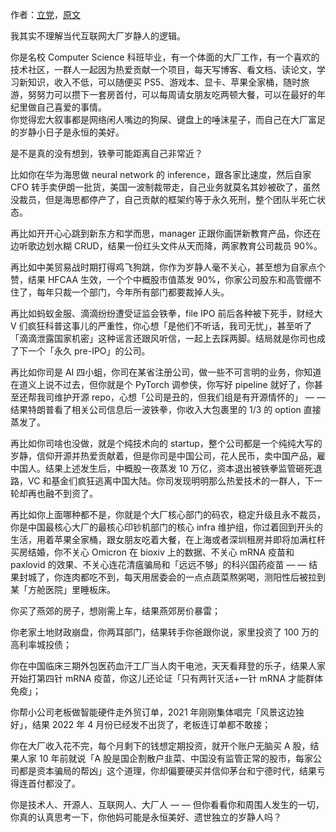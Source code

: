 作者：[立党](https://twitter.com/lidangzzz)，[原文](https://lidang.medium.com/%E5%BD%93%E4%BB%A3%E4%BA%92%E8%81%94%E7%BD%91%E5%A4%A7%E5%8E%82%E7%9A%84-%E5%B2%81%E9%9D%99%E4%BA%BA-53e29e326562)

我其实不理解当代互联网大厂岁静人的逻辑。

你是名校 Computer Science 科班毕业，有一个体面的大厂工作，有一个喜欢的技术社区，一群人一起因为热爱贡献一个项目，每天写博客、看文档、读论文，学习新知识，收入不低，可以随便买 PS5、游戏本、显卡、苹果全家桶，随时旅游，努努力可以攒下一套房首付，可以每周请女朋友吃两顿大餐，可以在最好的年纪里做自己喜爱的事情。  
你觉得宏大叙事都是网络闲人嘴边的狗屎、键盘上的唾沫星子，而自己在大厂富足的岁静小日子是永恒的美好。

是不是真的没有想到，铁拳可能距离自己非常近？

比如你在华为海思做 neural network 的 inference，跟各家比速度，然后自家 CFO 转手卖伊朗一批货，美国一波制裁带走，自己业务就莫名其妙被砍了，虽然没裁员，但是海思都停产了，自己贡献的框架约等于永久死刑，整个团队半死亡状态。

再比如开开心心跳到新东方和学而思，manager 正跟你画饼新教育产品，你还在边听歌边划水糊 CRUD，结果一份红头文件从天而降，两家教育公司裁员 90%。

再比如中美贸易战时期打得鸡飞狗跳，你作为岁静人毫不关心，甚至想为自家点个赞，结果 HFCAA 生效，一个个中概股市值蒸发 90%，你家公司股东和高管绷不住了，每年只裁一个部门，今年所有部门都要裁掉人头。

再比如蚂蚁金服、滴滴纷纷遭受证监会铁拳，file IPO 前后各种被下死手，财经大 V 们疯狂科普这事儿的严重性，你心想「是他们不听话，我司无忧」，甚至听了「滴滴泄露国家机密」这种谣言还跟风听信，一起上去踩两脚。结局就是你司也成了下一个「永久 pre-IPO」的公司。

再比如你司是 AI 四小蛆，你司在某省注册公司，做一些不可言明的业务，你知道在道义上说不过去，但你就是个 PyTorch 调参侠，你写好 pipeline 就好了，你甚至还帮我司维护开源 repo，心想「公司是丑的，但我们组是有开源情怀的」 — — 结果特朗普看了相关公司信息后一波铁拳，你收入大包裹里的 1/3 的 option 直接蒸发了。

再比如你司啥也没做，就是个纯技术向的 startup，整个公司都是一个纯纯大写的岁静，信仰开源并热爱贡献着，但是你司是中国公司，花人民币，卖中国产品，雇中国人。结果上述发生后，中概股一夜蒸发 10 万亿，资本退出被铁拳监管砸死退路，VC 和基金们疯狂逃离中国大陆。你司发现明明那么热爱技术的一群人，下一轮却再也融不到资了。

再比如你上面哪种都不是，你就是个大厂核心部门的码农，稳定升级且永不裁员，你是中国最核心大厂的最核心印钞机部门的核心 infra 维护组，你过着回到开头的生活，用着苹果全家桶，跟女朋友吃着大餐，在上海或者深圳租房并即将加满杠杆买房结婚，你不关心 Omicron 在 bioxiv 上的数据、不关心 mRNA 疫苗和 paxlovid 的效果、不关心连花清瘟骗局和「远远不够」的科兴国药疫苗 — — 结果封城了，你连肉都吃不到，每天用居委会的一点点蔬菜熬粥喝，测阳性后被拉到某「方舱医院」里睡板床。

你买了燕郊的房子，想刚需上车，结果燕郊房价暴雷；

你老家土地财政崩盘，你两耳部门，结果转手你爸跟你说，家里投资了 100 万的高利率城投债；

你在中国临床三期外包医药血汗工厂当人肉干电池，天天看拜登的乐子，结果人家开始打第四针 mRNA 疫苗，你这儿还论证「只有两针灭活+一针 mRNA 才能群体免疫」；

你帮小公司老板做智能硬件走外贸订单，2021 年刚刚集体唱完「风景这边独好」，结果 2022 年 4 月份已经发不出货了，老板连订单都不敢接；

你在大厂收入花不完，每个月剩下的钱想定期投资，就开个账户无脑买 A 股，结果人家 10 年前就说「A 股是国企割散户韭菜、中国没有监管正常的股市，每家公司都是资本骗局的帮凶」这个道理，你却偏要硬买并信仰茅台和宁德时代，结果亏得连首付都没了。

你是技术人、开源人、互联网人、大厂人 — — 但你看看你和周围人发生的一切，你真的认真思考一下，你他妈可能是永恒美好、遗世独立的岁静人吗？
